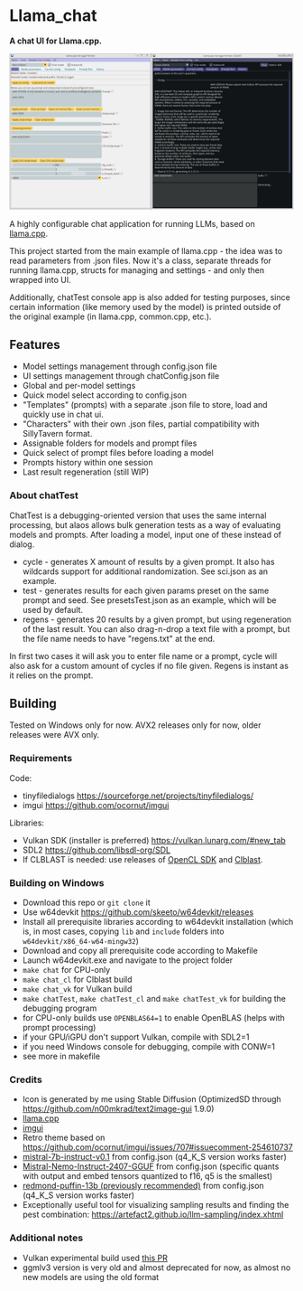 # Llama_chat
**A chat UI for Llama.cpp.**

![image](https://github.com/MaggotHATE/Llama_chat/blob/main/pics/Llama_chat.PNG)

A highly configurable chat application for running LLMs, based on [llama.cpp](https://github.com/ggerganov/llama.cpp).

This project started from the main example of llama.cpp - the idea was to read parameters from .json files. Now it's a class, separate threads for running llama.cpp, structs for managing and settings - and only then wrapped into UI.

Additionally, chatTest console app is also added for testing purposes, since certain information (like memory used by the model) is printed outside of the original example (in llama.cpp, common.cpp, etc.).

## Features

* Model settings management through config.json file
* UI settings management through chatConfig.json file
* Global and per-model settings
* Quick model select according to config.json
* "Templates" (prompts) with a separate .json file to store, load and quickly use in chat ui.
* "Characters" with their own .json files, partial compatibility with SillyTavern format.
* Assignable folders for models and prompt files
* Quick select of prompt files before loading a model
* Prompts history within one session
* Last result regeneration (still WIP)

### About chatTest

ChatTest is a debugging-oriented version that uses the same internal processing, but alaos allows bulk generation tests as a way of evaluating models and prompts. After loading a model, input one of these instead of dialog.

* cycle - generates X amount of results by a given prompt. It also has wildcards support for additional randomization. See sci.json as an example.
* test - generates results for each given params preset on the same prompt and seed. See presetsTest.json as an example, which will be used by default.
* regens - generates 20 results by a given prompt, but using regeneration of the last result. You can also drag-n-drop a text file with a prompt, but the file name needs to have "regens.txt" at the end.

In first two cases it will ask you to enter file name or a prompt, cycle will also ask for a custom amount of cycles if no file given. Regens is instant as it relies on the prompt.

## Building

Tested on Windows only for now. AVX2 releases only for now, older releases were AVX only.

### Requirements

Code:
* tinyfiledialogs https://sourceforge.net/projects/tinyfiledialogs/
* imgui https://github.com/ocornut/imgui

Libraries:
* Vulkan SDK (installer is preferred) https://vulkan.lunarg.com/#new_tab
* SDL2 https://github.com/libsdl-org/SDL
* If CLBLAST is needed: use releases of [OpenCL SDK](https://github.com/KhronosGroup/OpenCL-SDK) and [Clblast](https://github.com/CNugteren/CLBlast).

### Building on Windows

* Download this repo or `git clone` it
* Use w64devkit https://github.com/skeeto/w64devkit/releases
* Install all prerequisite libraries according to w64devkit installation (which is, in most cases, copying `lib` and `include` folders into `w64devkit/x86_64-w64-mingw32`)
* Download and copy all prerequisite code according to Makefile
* Launch w64devkit.exe and navigate to the project folder
* `make chat` for CPU-only
* `make chat_cl` for Clblast build
* `make chat_vk` for Vulkan build
* `make chatTest`, `make chatTest_cl` and `make chatTest_vk` for building the debugging program
* for CPU-only builds use `OPENBLAS64=1` to enable OpenBLAS (helps with prompt processing)
* if your GPU/iGPU don't support Vulkan, compile with SDL2=1
* if you need Windows console for debugging, compile with CONW=1
* see more in makefile

### Credits

* Icon is generated by me using Stable Diffusion (OptimizedSD through https://github.com/n00mkrad/text2image-gui 1.9.0)
* [llama.cpp](https://github.com/ggerganov/llama.cpp)
* [imgui](https://github.com/ocornut/imgui)
* Retro theme based on https://github.com/ocornut/imgui/issues/707#issuecomment-254610737
* [mistral-7b-instruct-v0.1](https://huggingface.co/TheBloke/Mistral-7B-Instruct-v0.1-GGUF) from config.json (q4_K_S version works faster)
* [Mistral-Nemo-Instruct-2407-GGUF](https://huggingface.co/ZeroWw/Mistral-Nemo-Instruct-2407-GGUF) from config.json (specific quants with output and embed tensors quantized to f16, q5 is the smallest)
* [redmond-puffin-13b (previously recommended)](https://huggingface.co/TheBloke/Redmond-Puffin-13B-GGUF) from config.json (q4_K_S version works faster)
* Exceptionally useful tool for visualizing sampling results and finding the pest combination: https://artefact2.github.io/llm-sampling/index.xhtml

### Additional notes

* Vulkan experimental build used [this PR](https://github.com/ggerganov/llama.cpp/pull/2059)
* ggmlv3 version is very old and almost deprecated for now, as almost no new models are using the old format
